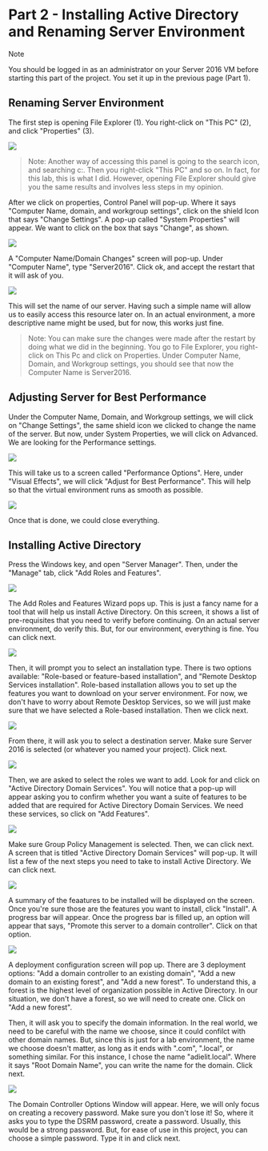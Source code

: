 # Part 2 - Installing Active Directory and Renaming Server Environment

> [!NOTE]
> You should be logged in as an administrator on your Server 2016 VM before starting this part of the project. You set it up in the previous page (Part 1).

## Renaming Server Environment
The first step is opening File Explorer (1). You right-click on "This PC" (2), and click "Properties" (3).

<img src="https://i.ibb.co/ZSPcf86/1.png">

> Note: Another way of accessing this panel is going to the search icon, and searching c:. Then you right-click "This PC" and so on. In fact, for this lab, this is what I did. However, opening File Explorer should give you the same results and involves less steps in my opinion.

After we click on properties, Control Panel will pop-up. Where it says "Computer Name, domain, and workgroup settings", click on the shield Icon that says "Change Settings". A pop-up called "System Properties" will appear. We want to click on the box that says "Change", as shown. 

 <img src="https://i.ibb.co/BjLhcrH/1-1.png">

 A "Computer Name/Domain Changes" screen will pop-up. Under "Computer Name", type "Server2016". Click ok, and accept the restart that it will ask of you.
 
<img src="https://i.ibb.co/2y0YfCg/4-change-computer-name.png">

This will set the name of our server. Having such a simple name will allow us to easily access this resource later on. In an actual environment, a more descriptive name might be used, but for now, this works just fine. 

> Note: You can make sure the changes were made after the restart by doing what we did in the beginning. You go to File Explorer, you right-click on This Pc and click on Properties. Under Computer Name, Domain, and Workgroup settings, you should see that now the Computer Name is Server2016.

## Adjusting Server for Best Performance
Under the Computer Name, Domain, and Workgroup settings, we will click on "Change Settings", the same shield icon we clicked to change the name of the server. But now, under System Properties, we will click on Advanced. We are looking for the Performance settings. 

<img src="https://i.ibb.co/0qvqTwR/8-performance-settings.png">

This will take us to a screen called "Performance Options". Here, under "Visual Effects", we will click "Adjust for Best Performance". This will help so that the virtual environment runs as smooth as possible. 

<img src="https://i.ibb.co/2NtG18y/9-adjust-for-best-performance.png">

Once that is done, we could close everything. 

## Installing Active Directory

Press the Windows key, and open "Server Manager". Then, under the "Manage" tab, click "Add Roles and Features". 

<img src="https://i.ibb.co/4Zdry53/12-manage-add-roles-and-features.png">

The Add Roles and Features Wizard pops up. This is just a fancy name for a tool that will help us install Active Directory. On this screen, it shows a list of pre-requisites that you need to verify before continuing. On an actual server environment, do verify this. But, for our environment, everything is fine. You can click next. 

<img src="https://i.ibb.co/LJMKYs9/13-next.png">

Then, it will prompt you to select an installation type. There is two options available: "Role-based or feature-based installation", and "Remote Desktop Services installation". Role-based installation allows you to set up the features you want to download on your server environment. For now, we don't have to worry about Remote Desktop Services, so we will just make sure that we have selected a Role-based installation. Then we click next. 

<img src="https://i.ibb.co/QdJt8Qn/14-select-installation-type.png">

From there, it will ask you to select a destination server. Make sure Server 2016 is selected (or whatever you named your project). Click next.

<img src="https://i.ibb.co/YpKn8q5/15-select-destination-server.png">

Then, we are asked to select the roles we want to add. Look for and click on "Active Directory Domain Services". You will notice that a pop-up will appear asking you to confirm whether you want a suite of features to be added that are required for Active Directory Domain Services. We need these services, so click on "Add Features". 

<img src="https://i.ibb.co/G01zjZS/16-Active-directory-domain-services.png">

Make sure Group Policy Management is selected. Then, we can click next. A screen that is titled "Active Directory Domain Services" will pop-up. It will list a few of the next steps you need to take to install Active Directory. We can click next. 

<img src="https://i.ibb.co/WH3Q0gZ/18-next.png">

A summary of the feaatures to be installed will be displayed on the screen. Once you're sure those are the features you want to install, click "Install". A progress bar will appear. Once the progress bar is filled up, an option will appear that says, "Promote this server to a domain controller". Click on that option.

<img src="https://i.ibb.co/7NX9nT1/21-promote-this-to-a-domain-controller.png">

A deployment configuration screen will pop up. There are 3 deployment options: "Add a domain controller to an existing domain", "Add a new domain to an existing forest", and "Add a new forest". To understand this, a forest is the highest level of organization possible in Active Directory. In our situation, we don't have a forest, so we will need to create one. Click on "Add a new forest". 

Then, it will ask you to specify the domain information. In the real world, we need to be careful with the name we choose, since it could confilct with other domain names. But, since this is just for a lab environment, the name we choose doesn't matter, as long as it ends with ".com", ".local", or something similar. For this instance, I chose the name "adielit.local". Where it says "Root Domain Name", you can write the name for the domain. Click next.

<img src="https://i.ibb.co/yXn0Fcr/22-add-a-new-forest.png"> 

The Domain Controller Options Window will appear. Here, we will only focus on creating a recovery password. Make sure you don't lose it! So, where it asks you to type the DSRM password, create a password. Usually, this would be a strong password. But, for ease of use in this project, you can choose a simple password. Type it in and click next. 
